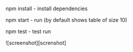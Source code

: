 

npm install - install dependencies

npm start - run (by default shows table of size 10)

npm test - test run

![screenshot][screnshot]

[screenshot]: https://github.com/agzam/prime-multi/raw/master/table.png "screenshot"
